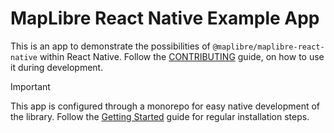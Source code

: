 # MapLibre React Native Example App

This is an app to demonstrate the possibilities of `@maplibre/maplibre-react-native` within React Native. Follow the [CONTRIBUTING](/CONTRIBUTING.md#react-native-app) guide, on how to use it during development.

> [!Important]
> This app is configured through a monorepo for easy native development of the library. Follow the [Getting Started](https://maplibre.org/maplibre-react-native/docs/setup/getting-started) guide for regular installation steps.
